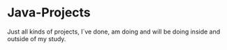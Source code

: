 # Java-Projects
Just all kinds of projects, I´ve done, am doing and will be doing inside and outside of my study.
